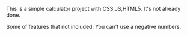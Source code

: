 This is a simple calculator project with CSS,JS,HTML5.
It's not already done.

Some of features that not included: 
You can't use a negative numbers.
